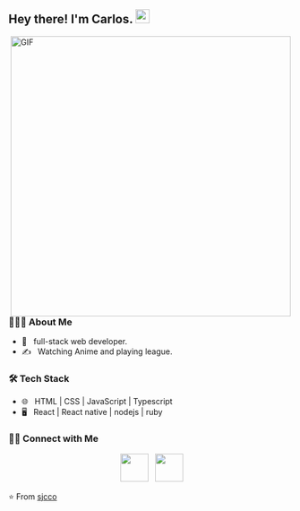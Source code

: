 <h2> Hey there! I'm Carlos. <img src="https://github.com/souvikguria98/souvikguria98/blob/master/Hi.gif" width="25"></h2>
<img align="right" alt="GIF" src="https://media.giphy.com/media/sULKEgDMX8LcI/source.gif" width="500"/>

<h3> 👨🏻‍💻 About Me </h3>

- 💼 &nbsp; full-stack web developer.
- ✍️ &nbsp; Watching Anime and playing league.
 

<h3>🛠 Tech Stack</h3>

- 🌐 &nbsp; HTML | CSS | JavaScript | Typescript
- 🖥 &nbsp; React | React native | nodejs | ruby

<h3> 🤝🏻 Connect with Me </h3>

<p align="center"> 
&nbsp; <a href="https://www.linkedin.com/in//" target="_blank" rel="noopener noreferrer"><img src="https://img.icons8.com/plasticine/100/000000/linkedin.png" width="50" /></a>
&nbsp; <a href="mailto:sjcco104@gmail.com" target="_blank" rel="noopener noreferrer"><img src="https://img.icons8.com/plasticine/100/000000/gmail.png"  width="50" /></a>
</p>

⭐️ From [sjcco](https://github.com/sjcco)
